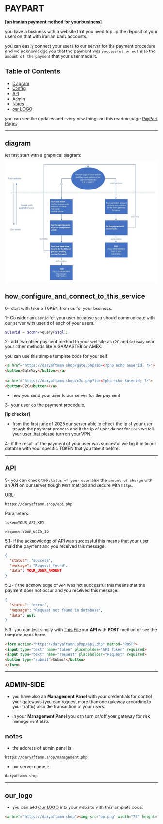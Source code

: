 # PAYPART

**[an iranian payment method for your business]**

you have a business with a website that you need top up the deposit of your users on that with iranian bank accounts.

you can easily connect your users to our server for the payment procedure and we acknowledge you that the payment
was `successful or not` also the `amount of the payment` that your user made it.

## Table of Contents
- [Diagram](#diagram)
- [Config](#how_configure_and_connect_to_this_service)
- [API](#API)
- [Admin](#ADMIN-SIDE)
- [Notes](#notes)
- [our LOGO](#our_logo)

you can see the updates and every new things on this readme page [PayPart Pages](https://github.com/ataeiamirhosein/paypart).

--------------------------------------------------------------------

## diagram
let first start with a graphical diagram:

![paypart diagram](https://github.com/ataeiamirhosein/paypart/blob/main/assets/images/Paypart.jpg)

## how_configure_and_connect_to_this_service

0- start with take a TOKEN from us for your business.

1- Consider an `userid` for your user because you should communicate with our server with userid of each of your users.

```PHP
$userid = $conn->query($sql);
```
2- add two other payment method to your website as `C2C` and `Gateway` near your other methods like VISA/MASTER or AMEX.

you can use this simple template code for your self:

```HTML
<a href="https://daryaftamn.shop/gate.php?id=<?php echo $userid; ?>">
<button>GateWay</button></a>

<a href="https://daryaftamn.shop/c2c.php?id=<?php echo $userid; ?>">
<button>C2C</button></a>
```
- now you send your user to our server for the payment

3- your user do the payment procedure.

**[ip checker]**
- from the first june of 2025 our server able to check the ip of your user trough the payment process and if the ip of user do not for `Iran` we tell your user that please turn on your VPN.

4- if the result of the payment of your user was succesful we log it in to our databse with your specific TOKEN that you take it before.

--------------------------------------------------------------------

## API

5- you can check the `status of your user` also the `amount of charge` with an **API** on our server trough `POST` method and secure with `https`.

URL:
```
https://daryaftamn.shop/api.php
```
Parameters:
```
token=YOUR_API_KEY
```
```
request=YOUR_USER_ID
```

5.1- if the acknowledge of API was successful this means that your user maid the payment and you received this message:
```JSON
{
  "status": "success",
  "message": "Request found",
  "data": YOUR_USER_AMOUNT
}
```
5.2- if the acknowledge of API was not successful this means that the payment does not occur and you received this message:
```JSON
{
  "status": "error",
  "message": "Request not found in database",
  "data": null
}
```

5.3- you can test simply with [This File](./post.html) our **API** with **POST** method or see the template code here:
```HTML
<form action="https://daryaftamn.shop/api.php" method="POST">
<input type="text" name="token" placeholder="API Token" required>
<input type="text" name="request" placeholder="Request" required>
<button type="submit">Submit</button>
</form>
```

--------------------------------------------------------------------

## ADMIN-SIDE

- you have also an **Management Panel** with your credentials for control your gateways (you can request more than one gateway according to your traffic) also the transaction of your users.

- in your **Management Panel** you can turn on/off your gateway for risk management also.

## notes

- the address of admin panel is:

```
https://daryaftamn.shop/management.php
```

- our server name is:

```
daryaftamn.shop
```

--------------------------------------------------------------------

## our_logo

- you can add [Our LOGO](./assets/images/pp.png) into your website with this template code:

```HTML
<a href="https://daryaftamn.shop"><img src="pp.png" width="75" height="55"></a>
```
